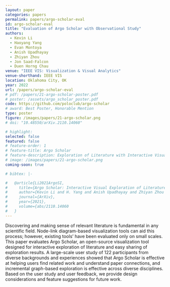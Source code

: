```yaml
---
layout: paper
categories: papers
permalink: papers/argo-scholar-eval
id: argo-scholar-eval
title: "Evaluation of Argo Scholar with Observational Study"
authors: 
  - Kevin Li
  - Haoyang Yang
  - Evan Montoya
  - Anish Upadhayay
  - Zhiyan Zhou
  - Jon Saad-Falcon
  - Duen Horng Chau
venue: "IEEE VIS: Visualization & Visual Analytics"
venue-shorthand: IEEE VIS
location: Oklahoma City, OK
year: 2022
url: /papers/argo-scholar-eval
# pdf: /papers/21-argo-scholar-poster.pdf
# poster: /assets/argo_scholar_poster.pdf
code: https://github.com/poloclub/argo-scholar
# award: Best Poster, Honorable Mention
type: poster
figure: /images/papers/21-argo-scholar.png
# doi: "10.48550/arXiv.2110.14060"

# highlight:
selected: false
featured: false
# feature-order: 1
# feature-title: Argo Scholar
# feature-description: Exploration of Literature with Interactive Visualization
# image: /images/papers/21-argo-scholar.png
coming-soon: true

# bibtex: |-

#   @article{Li2021ArgoSI,
#     title={Argo Scholar: Interactive Visual Exploration of Literature in Browsers},
#     author={Kevin Li and H. Yang and Anish Upadhayay and Zhiyan Zhou and Jon Saad-Falcon and Duen Horng Chau},
#     journal={ArXiv},
#     year={2021},
#     volume={abs/2110.14060
#   }
---
```


Discovering and making sense of relevant literature is fundamental in any scientific field. Node-link diagram-based visualization tools can aid this process; however, existing tools’ have been evaluated only on small scales. This paper evaluates Argo Scholar, an open-source visualization tool designed for interactive exploration of literature and easy sharing of exploration results. A large-scale user study of 122 participants from diverse backgrounds and experiences showed that Argo Scholar is effective at helping users find related work and understand paper connections, and incremental graph-based exploration is effective across diverse disciplines. Based on the user study and user feedback, we provide design considerations and feature suggestions for future work.
